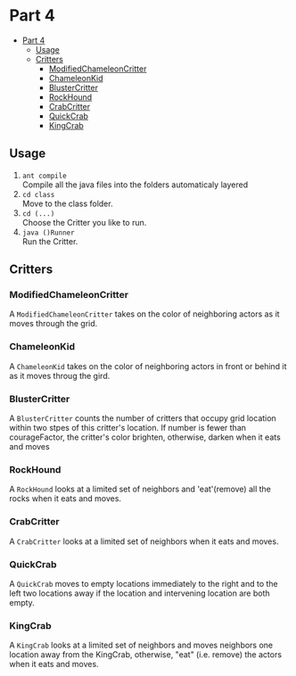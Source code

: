 # Part 4

<!-- TOC -->

- [Part 4](#part-4)
    - [Usage](#usage)
    - [Critters](#critters)
        - [ModifiedChameleonCritter](#modifiedchameleoncritter)
        - [ChameleonKid](#chameleonkid)
        - [BlusterCritter](#blustercritter)
        - [RockHound](#rockhound)
        - [CrabCritter](#crabcritter)
        - [QuickCrab](#quickcrab)
        - [KingCrab](#kingcrab)

<!-- /TOC -->

## Usage

1. ```ant compile```   
    Compile all the java files into the folders automaticaly layered
1. ```cd class```  
    Move to the class folder.  
1. ```cd (...)```  
    Choose the Critter you like to run.
1. ```java ()Runner```  
    Run the Critter.

## Critters

### ModifiedChameleonCritter

A <code>ModifiedChameleonCritter</code> takes on the color of neighboring actors as it moves through the grid.

### ChameleonKid

A <code>ChameleonKid</code> takes on the color of neighboring actors in front or behind it as it moves throug the gird.

### BlusterCritter

A <code>BlusterCritter</code> counts the number of critters that occupy grid location within two stpes of this critter's location. If number is fewer than courageFactor, the critter's color brighten, otherwise, darken when it eats and moves

### RockHound

A <code>RockHound</code> looks at a limited set of neighbors and 'eat'(remove) all the rocks when it eats and moves.

### CrabCritter

A <code>CrabCritter</code> looks at a limited set of neighbors when it eats and moves.

### QuickCrab

A <code>QuickCrab</code> moves to empty locations immediately to the right and to the left two locations away if the location and intervening location are both empty.

### KingCrab

A <code>KingCrab</code> looks at a limited set of neighbors and moves neighbors one location away from the KingCrab, otherwise, "eat" (i.e. remove) the actors when it eats and moves.
